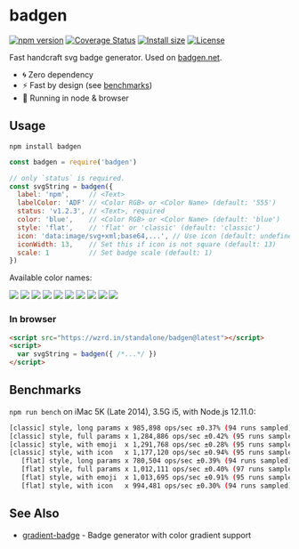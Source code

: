 # badgen

[![npm version][npm-src]][npm-href]
[![Coverage Status][coveralls-src]][coveralls-href]
[![Install size][packagephobia-src]][packagephobia-href]
[![License][license-src]][license-href]

Fast handcraft svg badge generator. Used on [badgen.net](https://badgen.net).

- 🌀 Zero dependency
- ⚡️ Fast by design (see [benchmarks](#benchmarks))
- 👯‍ Running in node & browser

## Usage

`npm install badgen`

```javascript
const badgen = require('badgen')

// only `status` is required.
const svgString = badgen({
  label: 'npm',     // <Text>
  labelColor: 'ADF' // <Color RGB> or <Color Name> (default: '555')
  status: 'v1.2.3', // <Text>, required
  color: 'blue',    // <Color RGB> or <Color Name> (default: 'blue')
  style: 'flat',    // 'flat' or 'classic' (default: 'classic')
  icon: 'data:image/svg+xml;base64,...', // Use icon (default: undefined)
  iconWidth: 13,    // Set this if icon is not square (default: 13)
  scale: 1          // Set badge scale (default: 1)
})
```

Available color names:

![](https://badgen.net/badge/color/blue/blue)
![](https://badgen.net/badge/color/cyan/cyan)
![](https://badgen.net/badge/color/green/green)
![](https://badgen.net/badge/color/yellow/yellow)
![](https://badgen.net/badge/color/orange/orange)
![](https://badgen.net/badge/color/red/red)
![](https://badgen.net/badge/color/pink/pink)
![](https://badgen.net/badge/color/purple/purple)
![](https://badgen.net/badge/color/grey/grey)
![](https://badgen.net/badge/color/black/black)

### In browser

```html
<script src="https://wzrd.in/standalone/badgen@latest"></script>
<script>
  var svgString = badgen({ /*...*/ })
</script>
```

## Benchmarks

`npm run bench` on iMac 5K (Late 2014), 3.5G i5, with Node.js 12.11.0:

```bash
[classic] style, long params x 985,898 ops/sec ±0.37% (94 runs sampled)
[classic] style, full params x 1,284,886 ops/sec ±0.42% (95 runs sampled)
[classic] style, with emoji  x 1,291,768 ops/sec ±0.28% (95 runs sampled)
[classic] style, with icon   x 1,177,120 ops/sec ±0.94% (95 runs sampled)
   [flat] style, long params x 780,504 ops/sec ±0.39% (94 runs sampled)
   [flat] style, full params x 1,012,111 ops/sec ±0.40% (97 runs sampled)
   [flat] style, with emoji  x 1,013,695 ops/sec ±0.91% (95 runs sampled)
   [flat] style, with icon   x 994,481 ops/sec ±0.30% (94 runs sampled)
```

## See Also

- [gradient-badge][gradient-badge] - Badge generator with color gradient support

[npm-src]: https://badgen.net/npm/v/badgen
[npm-href]: https://www.npmjs.com/package/badgen
[packagephobia-src]: https://badgen.net/packagephobia/install/badgen
[packagephobia-href]: https://packagephobia.now.sh/result?p=badgen
[coveralls-src]: https://badgen.net/coveralls/c/github/amio/badgen/master
[coveralls-href]: https://coveralls.io/github/amio/badgen?branch=master
[license-src]: https://badgen.net/github/license/amio/badgen
[license-href]: LICENSE.md
[gradient-badge]: https://github.com/bokub/gradient-badge

